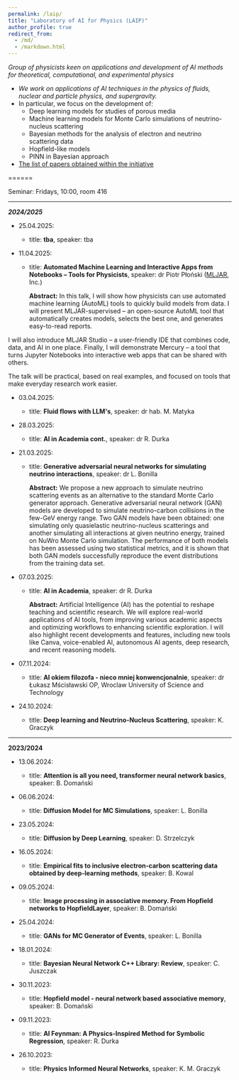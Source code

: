 ```yaml
---
permalink: /laip/
title: "Laboratory of AI for Physics (LAIP)"
author_profile: true
redirect_from: 
  - /md/
  - /markdown.html
---
```


_Group of physicists keen on applications and development of AI methods for theoretical, computational, and experimental physics_

* _We work on applications of AI techniques in the physics of fluids, nuclear and particle physics, and supergravity._
* In particular, we focus on the development of:
    * Deep learning models for studies of porous media
    * Machine learning models for Monte Carlo simulations of neutrino-nucleus scattering
    * Bayesian methods for the analysis of electron and neutrino scattering data
    * Hopfield-like models
    * PINN in Bayesian approach
* [The list of papers obtained within the initiative](https://kgraczyk.github.io/dlphysics/)

======

Seminar: Fridays, 10:00, room 416

---

___2024/2025___

* 25.04.2025:
  * title: __tba__, speaker: tba

* 11.04.2025:
  * title: __Automated Machine Learning and Interactive Apps from Notebooks – Tools for Physicists__, speaker: dr Piotr Płoński ([MLJAR](https://mljar.com), Inc.)
    
    **Abstract:** In this talk, I will show how physicists can use automated machine learning (AutoML) tools to quickly build models from data. I will present MLJAR-supervised – an open-source AutoML tool that automatically creates models, selects the best one, and generates easy-to-read reports.

I will also introduce MLJAR Studio – a user-friendly IDE that combines code, data, and AI in one place. Finally, I will demonstrate Mercury – a tool that turns Jupyter Notebooks into interactive web apps that can be shared with others.

The talk will be practical, based on real examples, and focused on tools that make everyday research work easier.

* 03.04.2025:
  * title: __Fluid flows with LLM's__, speaker: dr hab. M. Matyka


* 28.03.2025:
  * title: __AI in Academia cont.__, speaker: dr R. Durka


* 21.03.2025:
  * title: __Generative adversarial neural networks for simulating neutrino interactions__, speaker: dr L. Bonilla

    **Abstract:** We propose a new approach to simulate neutrino scattering events as an alternative to the standard Monte Carlo generator approach. Generative adversarial neural network (GAN) models are developed to simulate neutrino-carbon collisions in the few-GeV energy range. Two GAN models have been obtained: one simulating only quasielastic neutrino-nucleus scatterings and another simulating all interactions at given neutrino energy, trained on NuWro Monte Carlo simulation. The performance of both models has been assessed using two statistical metrics, and it is shown that both GAN models successfully reproduce the event distributions from the training data set.

* 07.03.2025:
  * title: __AI in Academia__, speaker: dr R. Durka

    **Abstract:** Artificial Intelligence (AI) has the potential to reshape teaching and scientific research. We will explore real-world applications of AI tools, from improving various academic aspects and optimizing workflows to enhancing scientific exploration. I will also highlight recent developments and features, including new tools like Canva, voice-enabled AI, autonomous AI agents, deep research, and recent reasoning models.

* 07.11.2024:
  * title: __AI okiem filozofa - nieco mniej konwencjonalnie__, speaker: dr Łukasz Mścisławski OP, Wroclaw University of Science and Technology

* 24.10.2024:
  * title: __Deep learning and Neutrino-Nucleus Scattering__, speaker: K. Graczyk

    
---
__2023/2024__


* 13.06.2024:
  * title: __Attention is all you need, transformer neural network basics__, speaker: B. Domański
   
* 06.06.2024:
  * title: __Diffusion Model for MC Simulations__, speaker: L. Bonilla

* 23.05.2024:
  * title: __Diffusion by Deep Learning__, speaker: D. Strzelczyk

* 16.05.2024:
  * title: __Empirical fits to inclusive electron-carbon scattering data obtained by deep-learning methods__, speaker: B. Kowal

* 09.05.2024:
  * title: __Image processing in associative memory. From Hopfield networks to HopfieldLayer__, speaker: B. Domański

* 25.04.2024:
  * title: __GANs for MC Generator of Events__, speaker: L. Bonilla

* 18.01.2024:
  * title: __Bayesian Neural Network C++ Library: Review__, speaker: C. Juszczak

* 30.11.2023:
  * title: __Hopfield model - neural network based associative memory__, speaker: B. Domański

* 09.11.2023:
  * title: __AI Feynman: A Physics-Inspired Method for Symbolic Regression__, speaker: R. Durka

* 26.10.2023:
  * title: __Physics Informed Neural Networks__, speaker: K. M. Graczyk
  
